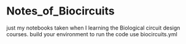 # Notes_of_Biocircuits
just my notebooks taken when I learning the Biological circuit design courses.
build your environment to run the code use biocircuits.yml
